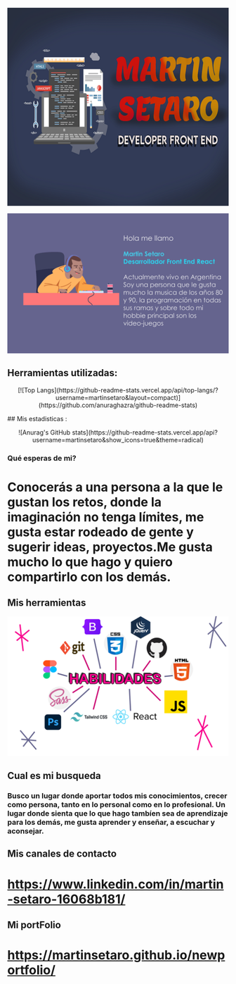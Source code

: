    <p align="center"><img width="100%" height="450" src="https://raw.githubusercontent.com/martinsetaro/martinsetaro/master/banner.png"></p>


   
   
  
   ![alt text](https://raw.githubusercontent.com/martinsetaro/martinsetaro/master/presentaciondos.png)
   ## Herramientas utilizadas:
  <p align="center">
   [![Top Langs](https://github-readme-stats.vercel.app/api/top-langs/?username=martinsetaro&layout=compact)](https://github.com/anuraghazra/github-readme-stats)
</p>
## Mis estadisticas :
<p align="center">
   ![Anurag's GitHub stats](https://github-readme-stats.vercel.app/api?username=martinsetaro&show_icons=true&theme=radical)
</p>


### Qué esperas de mi?
# Conocerás a una persona a la que le gustan los retos, donde la imaginación no tenga límites, me gusta estar rodeado de gente y sugerir ideas, proyectos.Me gusta mucho lo que hago y quiero compartirlo con los demás.



## Mis herramientas
![alt text](https://raw.githubusercontent.com/martinsetaro/martinsetaro/master/habilidades.png)



## Cual es mi busqueda

### Busco un lugar donde aportar todos mis conocimientos, crecer como persona, tanto en lo personal como en lo profesional. Un lugar donde sienta que lo que hago tambíen sea de aprendizaje para los demás, me gusta aprender y enseñar, a escuchar y aconsejar.


## Mis canales de contacto
# https://www.linkedin.com/in/martin-setaro-16068b181/ 
## Mi portFolio
# https://martinsetaro.github.io/newportfolio/









<!---
martinsetaro/martinsetaro is a ✨ special ✨ repository because its `README.md` (this file) appears on your GitHub profile.
You can click the Preview link to take a look at your changes.
--->
